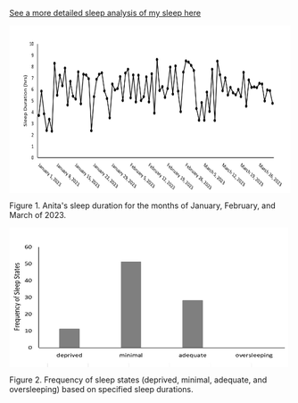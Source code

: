 [See a more detailed sleep analysis of my sleep here](https://github.com/anita-westfalewski/381_FinalProject/files/11196914/KNES381finalprojectexcel.xlsx)

<img align ="center" width="600" height="300" src="sleepdurationovertime.jpg">

<p> Figure 1. Anita's sleep duration for the months of January, February, and March of 2023. </p>

<img align ="center" width="500" height="250" src="sleepstatefrequency.jpg">

<p> Figure 2. Frequency of sleep states (deprived, minimal, adequate, and oversleeping) based on specified sleep durations. </p>

